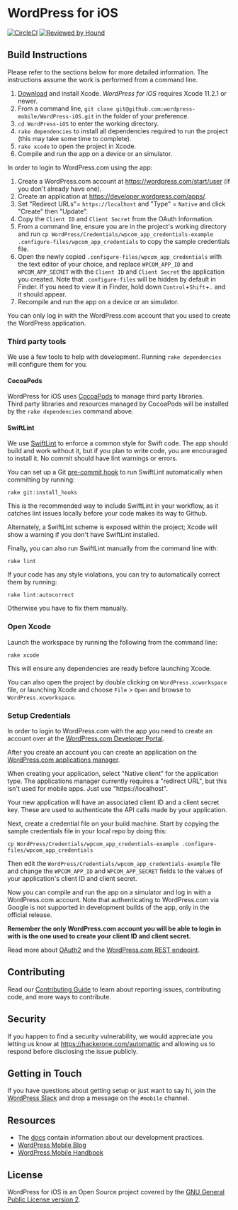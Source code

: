 # WordPress for iOS #

[![CircleCI](https://circleci.com/gh/wordpress-mobile/WordPress-iOS.svg?style=svg)](https://circleci.com/gh/wordpress-mobile/WordPress-iOS)
[![Reviewed by Hound](https://img.shields.io/badge/Reviewed_by-Hound-8E64B0.svg)](https://houndci.com)

## Build Instructions

Please refer to the sections below for more detailed information. The instructions assume the work is performed from a command line.

1. [Download](https://developer.apple.com/downloads/index.action) and install Xcode. *WordPress for iOS* requires Xcode 11.2.1 or newer.
1. From a command line, `git clone git@github.com:wordpress-mobile/WordPress-iOS.git` in the folder of your preference.
1. `cd WordPress-iOS` to enter the working directory.
1. `rake dependencies` to install all dependencies required to run the project (this may take some time to complete).
1. `rake xcode` to open the project in Xcode. 
1. Compile and run the app on a device or an simulator.

In order to login to WordPress.com using the app:

1. Create a WordPress.com account at https://wordpress.com/start/user (if you don't already have one).
1. Create an application at https://developer.wordpress.com/apps/.
1. Set "Redirect URLs"= `https://localhost` and "Type" = `Native` and click "Create" then "Update".
1. Copy the `Client ID` and `Client Secret` from the OAuth Information. 
1. From a command line, ensure you are in the project's working directory and run `cp WordPress/Credentials/wpcom_app_credentials-example .configure-files/wpcom_app_credentials` to copy the sample credentials file.
1. Open the newly copied `.configure-files/wpcom_app_credentials` with the text editor of your choice, and replace `WPCOM_APP_ID` and `WPCOM_APP_SECRET` with the `Client ID` and `Client Secret` the application you created. Note that `.configure-files` will be hidden by default in Finder. If you need to view it in Finder, hold down `Control`+`Shift`+`.` and it should appear.
1. Recompile and run the app on a device or an simulator.

You can only log in with the WordPress.com account that you used to create the WordPress application.

### Third party tools

We use a few tools to help with development. Running `rake dependencies` will configure them for you.

#### CocoaPods

WordPress for iOS uses [CocoaPods](http://cocoapods.org/) to manage third party libraries.  
Third party libraries and resources managed by CocoaPods will be installed by the `rake dependencies` command above.

#### SwiftLint

We use [SwiftLint](https://github.com/realm/SwiftLint) to enforce a common style for Swift code. The app should build and work without it, but if you plan to write code, you are encouraged to install it. No commit should have lint warnings or errors.

You can set up a Git [pre-commit hook](https://git-scm.com/book/en/v2/Customizing-Git-Git-Hooks) to run SwiftLint automatically when committing by running:

`rake git:install_hooks`

This is the recommended way to include SwiftLint in your workflow, as it catches lint issues locally before your code makes its way to Github.

Alternately, a SwiftLint scheme is exposed within the project; Xcode will show a warning if you don't have SwiftLint installed.

Finally, you can also run SwiftLint manually from the command line with:

`rake lint`

If your code has any style violations, you can try to automatically correct them by running:

`rake lint:autocorrect`

Otherwise you have to fix them manually.

### Open Xcode

Launch the workspace by running the following from the command line:

`rake xcode`

This will ensure any dependencies are ready before launching Xcode. 

You can also open the project by double clicking on `WordPress.xcworkspace` file, or launching Xcode and choose `File` > `Open` and browse to `WordPress.xcworkspace`.

### Setup Credentials

In order to login to WordPress.com with the app you need to create an account over at the [WordPress.com Developer Portal](https://developer.wordpress.com).

After you create an account you can create an application on the [WordPress.com applications manager](https://developer.wordpress.com/apps/).

When creating your application, select "Native client" for the application type. The applications manager currently requires a "redirect URL", but this isn't used for mobile apps. Just use "https://localhost".

Your new application will have an associated client ID and a client secret key. These are used to authenticate the API calls made by your application. 

Next, create a credential file on your build machine. Start by copying the sample credentials file in your local repo by doing this:

`cp WordPress/Credentials/wpcom_app_credentials-example .configure-files/wpcom_app_credentials`

Then edit the `WordPress/Credentials/wpcom_app_credentials-example` file and change the `WPCOM_APP_ID` and `WPCOM_APP_SECRET` fields to the values of your application's client ID and client secret.

Now you can compile and run the app on a simulator and log in with a WordPress.com account.  Note that authenticating to WordPress.com via Google is not supported in development builds of the app, only in the official release.

**Remember the only WordPress.com account you will be able to login in with is the one used to create your client ID and client secret.** 

Read more about [OAuth2](https://developer.wordpress.com/docs/oauth2/) and the [WordPress.com REST endpoint](https://developer.wordpress.com/docs/api/).

## Contributing

Read our [Contributing Guide](CONTRIBUTING.md) to learn about reporting issues, contributing code, and more ways to contribute.

## Security

If you happen to find a security vulnerability, we would appreciate you letting us know at https://hackerone.com/automattic and allowing us to respond before disclosing the issue publicly.

## Getting in Touch ##

If you have questions about getting setup or just want to say hi, join the [WordPress Slack](https://chat.wordpress.org) and drop a message on the `#mobile` channel.

## Resources

- The [docs](docs/) contain information about our development practices.
- [WordPress Mobile Blog](http://make.wordpress.org/mobile)
- [WordPress Mobile Handbook](http://make.wordpress.org/mobile/handbook/)

## License

WordPress for iOS is an Open Source project covered by the [GNU General Public License version 2](LICENSE).
